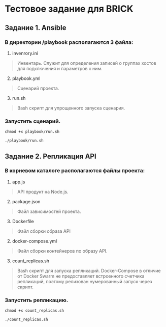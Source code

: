 # Тестовое задание для BRICK

## Задание 1. Ansible
### В директории /playbook располагаются 3 файла:
1. invenrory.ini
> Инвентарь. Служит для определения записей о группах хостов для подключения и параметров к ним.
2. playbook.yml
> Сценарий проекта.
3. run.sh
> Bash скрипт для упрощенного запуска сценария.
### Запустить сценарий.
```
chmod +x playbook/run.sh
```
```
./playbook/run.sh
```

## Задание 2. Репликация API
### В корневом каталоге располагаются файлы проекта:
1. app.js
> API продукт на Node.js.
2. package.json
> Файл зависимостей проекта.
3. Dockerfile
> Файл сборки образа API
2. docker-compose.yml
> Файл сборки контейнеров по образу API.
3. count_replicas.sh
> Bash скрипт для запуска репликаций. Docker-Compose в отличие от Docker Swarm не предоставляет встроенного счетчика репликаций, поэтому релизован нумерованный запуск через скрипт.
### Запустить репликацию.
```
chmod +x count_replicas.sh
```
```
./count_replicas.sh
```
